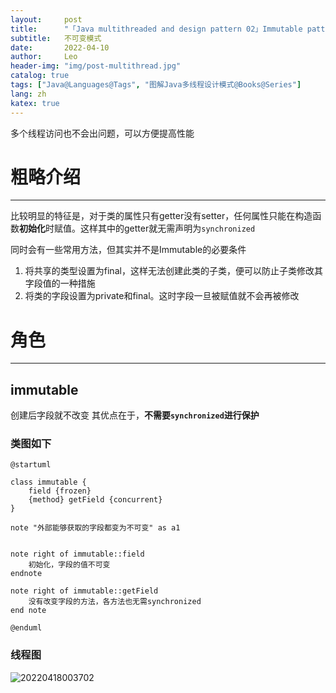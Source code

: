 ```yaml
---
layout:     post
title:      "「Java multithreaded and design pattern 02」Immutable pattern"
subtitle:   不可变模式
date:       2022-04-10
author:     Leo
header-img: "img/post-multithread.jpg"
catalog: true
tags: ["Java@Languages@Tags", "图解Java多线程设计模式@Books@Series"]
lang: zh
katex: true
---
```


多个线程访问也不会出问题，可以方便提高性能

# 粗略介绍

---

比较明显的特征是，对于类的属性只有getter没有setter，任何属性只能在构造函数**初始化**时赋值。这样其中的getter就无需声明为`synchronized`

同时会有一些常用方法，但其实并不是Immutable的必要条件

1. 将共享的类型设置为final，这样无法创建此类的子类，便可以防止子类修改其字段值的一种措施
2. 将类的字段设置为private和final。这时字段一旦被赋值就不会再被修改

# 角色

---

## immutable

创建后字段就不改变
其优点在于，**不需要`synchronized`进行保护**

### 类图如下

```plantuml
@startuml

class immutable {
    field {frozen}
    {method} getField {concurrent}  
}

note "外部能够获取的字段都变为不可变" as a1


note right of immutable::field
    初始化，字段的值不可变
endnote

note right of immutable::getField
    没有改变字段的方法，各方法也无需synchronized
end note

@enduml
```

### 线程图
![20220418003702](https://s2.loli.net/2022/04/18/kiftAOZC6wd9oRS.png)

